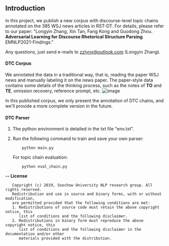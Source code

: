## Introduction

In this project, we publish a new corpus with discourse-level topic chains annotated on the 385 WSJ news articles
in RST-DT. For details, please refer to our paper: "Longyin Zhang, Xin Tan, Fang Kong and Guodong Zhou. **Adversarial Learning for Discourse Rhetorical Structure Parsing**. EMNLP2021-Findings."

Any questions, just send e-mails to zzlynx@outlook.com (Longyin Zhang).


#### DTC Corpus
We annotated the data in a traditional way, that is, reading the paper WSJ news and manually labeling it on the news paper. The paper-style data contains some details of the thinking process, such as the notes of **TO** and **TE**, omission recovery, reference prompt, etc.
![image](https://github.com/NLP-Discourse-SoochowU/DTCP/data/corpus/papers.jpg)

In this published corpus, we only present the annotation of DTC chains, and we'll provide a more complete version in the future. 

#### DTC Parser

1. The python environment is detailed in the txt file "env.txt".

2. Run the following command to train and save your own parser:
   ```
       python main.py
   ```
   For topic chain evaluation:
   ```
       python eval_chain.py
   ```

<b>-- License</b>
```
   Copyright (c) 2019, Soochow University NLP research group. All rights reserved.
   Redistribution and use in source and binary forms, with or without modification,
   are permitted provided that the following conditions are met:
   1. Redistributions of source code must retain the above copyright notice, this
      list of conditions and the following disclaimer.
   2. Redistributions in binary form must reproduce the above copyright notice, this
      list of conditions and the following disclaimer in the documentation and/or other
      materials provided with the distribution.
```
